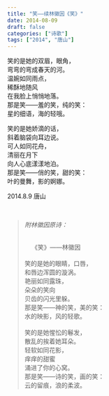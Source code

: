 ```yaml
---
title: "笑——续林徽因《笑》"
date: 2014-08-09
draft: false
categories: ["诗歌"]
tags: ["2014", "唐山"]
---
```


笑的是她的双眉，眼角，  
弯弯的弯成春天的河。  
温婉如同雨点，  
稀酥地随风  
在我脸上悄悄地落。  
那是笑——羞的笑，纯的笑：  
星的细语，海的轻哦。  

笑的是她娇滴的话，  
斜着脑袋向耳边说。  
可人如同花舟，  
清丽在月下  
向人心底漾漾地泊。  
那是笑——俏的笑，甜的笑：  
叶的曼舞，影的婀娜。  

2014.8.9 唐山  

&nbsp;  
  

>*附林徽因原诗：*  
>&nbsp;  
>
>&nbsp;&nbsp;&nbsp;&nbsp;《笑》——林徽因  
>&nbsp;  
>笑的是她的眼睛，口唇，  
和唇边浑圆的漩涡。  
艳丽如同露珠，  
朵朵的笑向  
贝齿的闪光里躲。  
那是笑——神的笑，美的笑：  
水的映影，风的轻歌。  
>&nbsp;  
>笑的是她惺忪的鬈发，  
散乱的挨着她耳朵。  
轻软如同花影，  
痒痒的甜蜜  
涌进了你的心窝。  
那是笑——诗的笑，画的笑：  
云的留痕，浪的柔波。  
>
